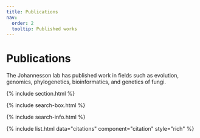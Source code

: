 ```yaml
---
title: Publications
nav:
  order: 2
  tooltip: Published works
---
```


# <i class="fas fa-microscope"></i>Publications

The Johannesson lab has published work in fields such as evolution, genomics, phylogenetics, bioinformatics, and genetics of fungi.

{% include section.html %}

{% include search-box.html %}

{% include search-info.html %}

{% include list.html data="citations" component="citation" style="rich" %}
